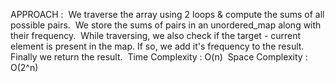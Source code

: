 APPROACH :
​
We traverse the array using 2 loops & compute the sums of all possible pairs.
​
We store the sums of pairs in an unordered_map along with their frequency.
​
While traversing, we also check if the target - current element is present in the map. If so, we add it's frequency to the result.
​
Finally we return the result.
​
Time Complexity : O(n)
​
Space Complexity : O(2^n)